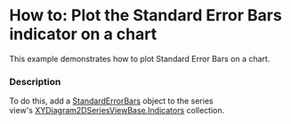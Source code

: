 # How to: Plot the Standard Error Bars indicator on a chart


This example demonstrates how to plot Standard Error Bars on a chart.


<h3>Description</h3>

To do this, add a&nbsp;<a href="https://documentation.devexpress.com/#CoreLibraries/clsDevExpressXtraChartsStandardErrorBarstopic">StandardErrorBars</a> object to the series view's&nbsp;<a href="https://documentation.devexpress.com/#CoreLibraries/DevExpressXtraChartsXYDiagram2DSeriesViewBase_Indicatorstopic">XYDiagram2DSeriesViewBase.Indicators</a>&nbsp;collection.

<br/>


